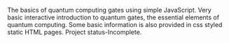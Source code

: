 The basics of quantum computing gates using simple JavaScript. 
Very basic interactive introduction to quantum gates, the essential elements of quantum computing. 
Some basic information is also provided in css styled static HTML pages.
Project status-Incomplete.
